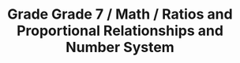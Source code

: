 ---
title: "Grade Grade 7 / Math / Ratios and Proportional Relationships and Number System"
subject: "math"
grade: "7"
area: "rprns"
next_steps:
  - instructions: "With your student, find the price of a common product and write the price of buying x copies of the product as an equation. "
  - instructions: "With your student, discuss sample spaces and the definition of probability, and design simulations for compound probability. ∙With your student, determine possible numbers of hot dogs and hamburgers sold if hot dogs cost $2.50 each, hamburgers cost $3.75 each, and the total sales are $130. Plot the solutions on a graph. "
  - instructions: "With your student, discuss the qualitative properties of the graph of a car’s speed over time. Describe the graph of a ball’s height when thrown to your student and have him sketch it. "
  - instructions: "With your student, use known shapes to estimate the volume of a plastic bottle; interpret the slope and intercept of the line of best fit for the graph of time spent studying and math grades."
---